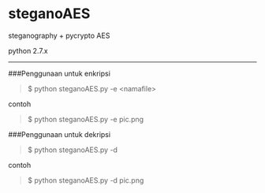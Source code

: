 # steganoAES
steganography + pycrypto AES

python 2.7.x

---

###Penggunaan untuk enkripsi
> $ python steganoAES.py -e \<namafile\>

contoh 
> $ python steganoAES.py -e pic.png

###Penggunaan untuk dekripsi
> $ python steganoAES.py -d <namafile>

contoh 
> $ python steganoAES.py -d pic.png


